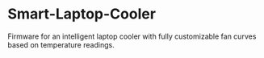 # Smart-Laptop-Cooler
Firmware for an intelligent laptop cooler with fully customizable fan curves based on temperature readings. 

